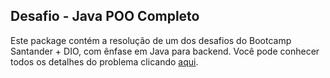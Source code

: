 ## Desafio - Java POO Completo

Este package contém a resolução de um dos desafios do Bootcamp Santander + DIO, com ênfase em Java para backend.
Você pode conhecer todos os detalhes do problema clicando [aqui](https://github.com/cami-la/desafio-poo-dio/tree/master).